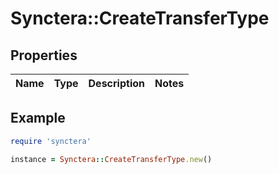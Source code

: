 # Synctera::CreateTransferType

## Properties

| Name | Type | Description | Notes |
| ---- | ---- | ----------- | ----- |

## Example

```ruby
require 'synctera'

instance = Synctera::CreateTransferType.new()
```

